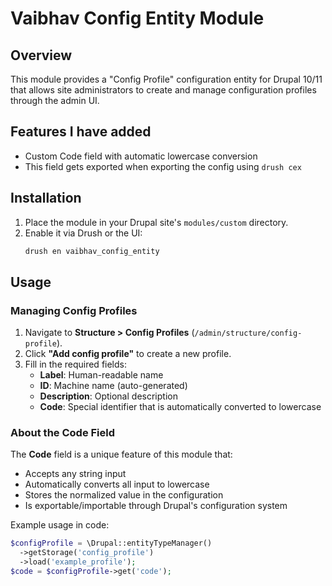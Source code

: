 # Vaibhav Config Entity Module

## Overview
This module provides a "Config Profile" configuration entity for Drupal 10/11 that allows site administrators to create and manage configuration profiles through the admin UI.

## Features I have added
- Custom Code field with automatic lowercase conversion
- This field gets exported when exporting the config using `drush cex`

## Installation
1. Place the module in your Drupal site's `modules/custom` directory.
2. Enable it via Drush or the UI:
   ```sh
   drush en vaibhav_config_entity
   ```

## Usage
### Managing Config Profiles
1. Navigate to **Structure > Config Profiles** (`/admin/structure/config-profile`).
2. Click **"Add config profile"** to create a new profile.
3. Fill in the required fields:
   - **Label**: Human-readable name
   - **ID**: Machine name (auto-generated)
   - **Description**: Optional description
   - **Code**: Special identifier that is automatically converted to lowercase

### About the Code Field
The **Code** field is a unique feature of this module that:
- Accepts any string input
- Automatically converts all input to lowercase
- Stores the normalized value in the configuration
- Is exportable/importable through Drupal's configuration system

Example usage in code:
```php
$configProfile = \Drupal::entityTypeManager()
  ->getStorage('config_profile')
  ->load('example_profile');
$code = $configProfile->get('code');
```
